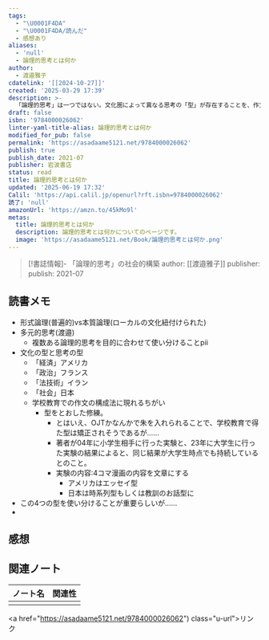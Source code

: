 ```yaml
---
tags:
  - "\U0001F4DA"
  - "\U0001F4DA/読んだ"
  - 感想あり
aliases:
  - 'null'
  - 論理的思考とは何か
author:
  - 渡邉雅子
cdatelink: '[[2024-10-27]]'
created: '2025-03-29 17:39'
description: >-
  「論理的思考」は一つではない。文化圏によって異なる思考の「型」が存在することを、作文教育の国際比較から明らかにする。アメリカ、フランス、イラン、日本の思考様式を分析し、多元的な思考の重要性を説く。
draft: false
isbn: '9784000026062'
linter-yaml-title-alias: 論理的思考とは何か
modified_for_pub: false
permalink: 'https://asadaame5121.net/9784000026062'
publish: true
publish_date: 2021-07
publisher: 岩波書店
status: read
title: 論理的思考とは何か
updated: '2025-06-19 17:32'
Calil: 'https://api.calil.jp/openurl?rft.isbn=9784000026062'
読了: 'null'
amazonUrl: 'https://amzn.to/45kMo9l'
metas:
  title: 論理的思考とは何か
  description: 論理的思考とは何かについてのページです。
  image: 'https://asadaame5121.net/Book/論理的思考とは何か.png'
---
```

> [!書誌情報]-
>  「論理的思考」の社会的構築
>  author: [[渡邉雅子]]
>  publisher: 
>  publish: 2021-07 
　
## 読書メモ
- 形式論理(普遍的)vs本質論理(ローカルの文化紐付けられた)
- 多元的思考(渡邉)
	- 複数ある論理的思考を目的に合わせて使い分けることpⅱ
- 文化の型と思考の型
	- 「経済」アメリカ
	- 「政治」フランス
	- 「法技術」イラン
	- 「社会」日本
	- 学校教育での作文の構成法に現れるちがい
		- 型をとおした修練。
			- とはいえ、OJTかなんかで朱を入れられることで、学校教育で得た型は矯正されそうであるが……
			- 著者が04年に小学生相手に行った実験と、23年に大学生に行った実験の結果によると、同じ結果が大学生時点でも持続しているとのこと。
			- 実験の内容:4コマ漫画の内容を文章にする
				- アメリカはエッセイ型
				- 日本は時系列型もしくは教訓のお話型に
- この4つの型を使い分けることが重要らしいが……
- 
## 感想

## 関連ノート
| ノート名 | 関連性 |
| ---- | --- |
|      |     |
<a href="https://asadaame5121.net/9784000026062") class="u-url">リンク</a>
